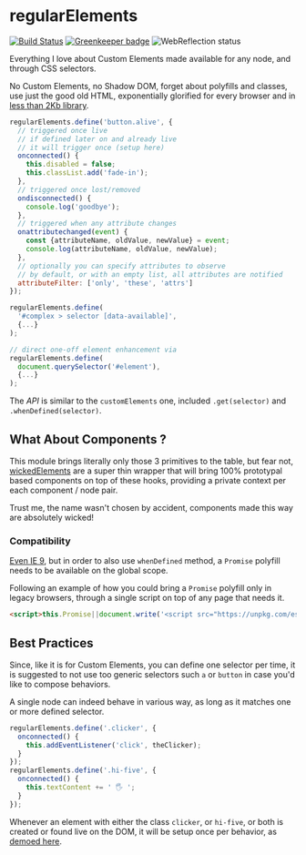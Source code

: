 # regularElements

[![Build Status](https://travis-ci.com/WebReflection/regular-elements.svg?branch=master)](https://travis-ci.com/WebReflection/regular-elements) [![Greenkeeper badge](https://badges.greenkeeper.io/WebReflection/regular-elements.svg)](https://greenkeeper.io/) ![WebReflection status](https://offline.report/status/webreflection.svg)


Everything I love about Custom Elements made available for any node, and through CSS selectors.

No Custom Elements, no Shadow DOM, forget about polyfills and classes, use just the good old HTML, exponentially glorified for every browser and in [less than 2Kb library](https://unpkg.com/regular-elements).

```js
regularElements.define('button.alive', {
  // triggered once live
  // if defined later on and already live
  // it will trigger once (setup here)
  onconnected() {
    this.disabled = false;
    this.classList.add('fade-in');
  },
  // triggered once lost/removed
  ondisconnected() {
    console.log('goodbye');
  },
  // triggered when any attribute changes
  onattributechanged(event) {
    const {attributeName, oldValue, newValue} = event;
    console.log(attributeName, oldValue, newValue);
  },
  // optionally you can specify attributes to observe
  // by default, or with an empty list, all attributes are notified
  attributeFilter: ['only', 'these', 'attrs']
});

regularElements.define(
  '#complex > selector [data-available]',
  {...}
);

// direct one-off element enhancement via
regularElements.define(
  document.querySelector('#element'),
  {...}
);
```

The _API_ is similar to the `customElements` one, included `.get(selector)` and `.whenDefined(selector)`.

## What About Components ?

This module brings literally only those 3 primitives to the table, but fear not, [wickedElements](https://github.com/WebReflection/wicked-elements) are a super thin wrapper that will bring 100% prototypal based components on top of these hooks, providing a private context per each component / node pair.

Trust me, the name wasn't chosen by accident, components made this way are absolutely wicked!

### Compatibility

[Even IE 9](https://webreflection.github.io/regular-elements/test/), but in order to also use `whenDefined` method, a `Promise` polyfill needs to be available on the global scope.

Following an example of how you could bring a `Promise` polyfill only in legacy browsers, through a single script on top of any page that needs it.
```html
<script>this.Promise||document.write('<script src="https://unpkg.com/es6-promise@4.2.5/dist/es6-promise.auto.min.js"><\x2fscript>')</script>
```

## Best Practices

Since, like it is for Custom Elements, you can define one selector per time,
it is suggested to not use too generic selectors such `a` or `button` in case you'd like to compose behaviors.

A single node can indeed behave in various way, as long as it matches one or more defined selector.

```js
regularElements.define('.clicker', {
  onconnected() {
    this.addEventListener('click', theClicker);
  }
});
regularElements.define('.hi-five', {
  onconnected() {
    this.textContent += ' 🖐 ';
  }
});
```

Whenever an element with either the class `clicker`, or `hi-five`, or both is created or found live on the DOM, it will be setup once per behavior, as [demoed here](https://webreflection.github.io/regular-elements/test/multi.html).
